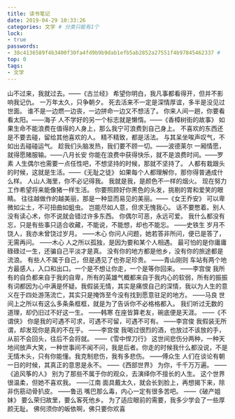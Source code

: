 ```yaml
---
title: 读书笔记
date: 2019-04-29 10:33:26
categories: 文学 # 分类只能有1个
lock:
- true
passwords: 
- 38c4136589f4b3400f30fa4fd9b9b9dab1efb5ab2852a27551f4b97845462337 # 
top: 0
tags: 
- 文学
---
```

山不过来，我就过去。——《古兰经》
希望你明白，我凡事都看得开，但并不影响我记仇。
一万年太久，只争朝夕。
死去活来不一定是深情厚谊，多半是没见过世面。
谁不是一边燃一边丧，一边拼命一边又不想活了。
你来人间一趟，你要看看太阳。——海子
人不学好的另一个标志就是懒惰。——《香樟树街的故事》
如果生命不能浪费在值得的人身上，那么我宁可浪费到自己身上。
不喜欢的东西还是不要去碰，留给其他喜欢的人。
精不精致，都是活法。
与其呆坐唉声叹气，不如出去碰碰运气。
趁我们头脑发热，我们要不顾一切。——波德莱尔
一厢情愿，就得愿赌服输。——八月长安
你能在浪费中获得快乐，就不是浪费时间。——罗素
人生偶尔也需要一点任性吧，不想坚持的时候，那就不坚持了。
人都有栽跟头的时候，这就是生活。——《无耻之徒》
如果每个人都理解你，那你得普通成什么样。
人山人海里，你不必记得我。
我就是我，是颜色不一样的烟火。
现在努力工作希望将来能像猪一样生活。
你要照顾好你黑色的头发，挑剔的胃和爱笑的眼睛。
往往越做作的越美丽，那是一种显而易见的美丽。——《女王乔安》
可以卑微如尘土，不可扭曲如蛆虫。
岂能尽如人意，但求无愧我心。
话不要憋着。别人没有读心术，你不说就会错过许多东西。
你偶尔可恶，永远可爱。
我什么都没有忘，只是有些事只适合收藏，不能说，不能想，却也不能忘。 ——史铁生
岁月不饶人，我亦未曾饶过岁月。 ——木心
你问人问题，她若答非所问，便已是答了，无需再问。 ——木心
人之所以孤独，是因为要和某个人相遇。
最可怕的是你庸庸碌碌过一生，还骗自己平淡才是真。
没有你的地方都是他乡，没有你的旅途都是流浪。
有些人不属于自己，但是遇见了也弥足珍贵。 ——青山刚则
车站有两个地方最感人，入口和出口。一个是不想让你走，一个是等你回来。 ——李宫俊
我所有的自负都来自于我的自卑，所有的英雄气概都来自于我内心的软弱，所有的振振有词都因为心中满是怀疑。我假装无情，其实是痛恨自己的深情，我以为人生的意义在于四处游荡流亡，其实只是掩饰至今没有找到愿意驻足的地方。 ——马良
世间上之所以有这么多条条框框，就是为了告诉你不必格格都入。
我们听过无数的道理，却仍旧过不好这一生。 ——韩寒
在座皆算老友，碗底便是天涯。 ——《不谓侠》
你是我的可遇不可求，可遇不可留，可遇不可有。 ——李宫俊
我假装无所谓，却发现你是真的不在乎。 ——李宫俊
我喝过很烈的酒，也放过不该放的手，从前不会回头，往后不会将就。 ——《雪中悍刀行》
这世间悲伤分两种，一种天地间放声大笑，一种世事间不闻不问，我是后者。你走的时候我什么都没说，不是无情木头，只有你能懂。我克制悲伤，我有多悲伤。 ——傅众生
人们在谈论有朝一日的时候，其真正的意思是永不。 ——《西部世界》
为你，千千万万遍。 ——《追风筝的人》
别为了那些不属于你的观众，去演绎你不擅长的人生。
这个世界很温柔，但她不喜欢我。 ——江南
面具戴太久，就会长到脸上，再想揭下来，除非伤筋动骨扒皮。 ——鲁迅
嘴巴那么毒，内心一定有很多苦吧。 ——《破产姐妹》
要么荣归故里，要么客死他乡。
为了适应眼前的需要，我多少学会了一些厚颜无耻。
佛何须你的皈依啊，佛只要你欢喜
